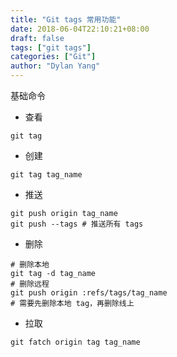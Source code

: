 ```yaml
---
title: "Git tags 常用功能"
date: 2018-06-04T22:10:21+08:00
draft: false
tags: ["git tags"]
categories: ["Git"]
author: "Dylan Yang"
---
```


基础命令

- 查看

``` shell
git tag
```

- 创建

``` shell
git tag tag_name
```

- 推送

``` shell
git push origin tag_name
git push --tags # 推送所有 tags
```

- 删除

``` shell
# 删除本地
git tag -d tag_name
# 删除远程
git push origin :refs/tags/tag_name
# 需要先删除本地 tag，再删除线上
```

- 拉取

``` shell
git fatch origin tag tag_name
```